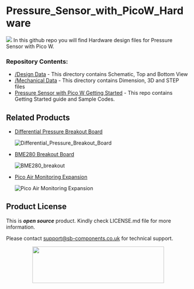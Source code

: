 # Pressure_Sensor_with_PicoW_Hardware
<img src="https://cdn.shopify.com/s/files/1/1217/2104/files/Pressuresensorforpico.jpg?v=1676380052">
In this github repo you will find Hardware design files for Pressure Sensor with Pico W.

### Repository Contents:
  - [/Design Data](https://github.com/sbcshop/Pressure_Sensor_with_PicoW_Hardware/tree/main/Design%20Data) - This directory contains Schematic, Top and Bottom View
  - [/Mechanical Data](https://github.com/sbcshop/Pressure_Sensor_with_PicoW_Hardware/tree/main/Mechanical%20Data) - This directory contains Dimension, 3D and STEP files
  - [Pressure Sensor with Pico W Getting Started](https://github.com/sbcshop/Pressure_Sensor_with_PicoW_Software/tree/main) - This repo contains Getting Started guide and Sample Codes.

## Related Products
* [Differential Pressure Breakout Board](https://shop.sb-components.co.uk/products/differential-pressure-sensor)
  
  ![Differential_Pressure_Breakout_Board](https://shop.sb-components.co.uk/cdn/shop/products/1_abd80de0-8b6f-4223-9d89-73dcb4be2c95.png?v=1606202688&width=300)
  
  
* [BME280 Breakout Board](https://shop.sb-components.co.uk/products/bme280-breakout-temperature-pressure-humidity-sensor)

  ![BME280_breakout](https://shop.sb-components.co.uk/cdn/shop/files/BME280.jpg?v=1686831477&width=300)

* [Pico Air Monitoring Expansion](https://shop.sb-components.co.uk/products/pico-air-monitoring-expansion)

  ![Pico Air Monitoring Expansion](https://shop.sb-components.co.uk/cdn/shop/products/1_700091eb-112a-4c8e-904a-837472c5244c.png?v=1634555055&width=300)   

## Product License

This is ***open source*** product. Kindly check LICENSE.md file for more information.

Please contact support@sb-components.co.uk for technical support.
<p align="center">
  <img width="360" height="100" src="https://cdn.shopify.com/s/files/1/1217/2104/files/Logo_sb_component_3.png?v=1666086771&width=300">
</p>
